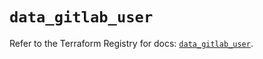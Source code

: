# `data_gitlab_user`

Refer to the Terraform Registry for docs: [`data_gitlab_user`](https://registry.terraform.io/providers/gitlabhq/gitlab/17.6.0/docs/data-sources/user).
